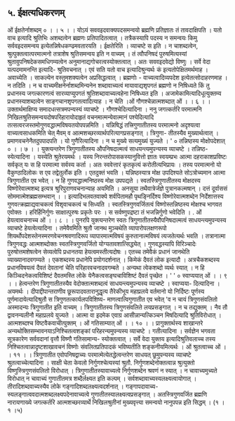 ## ५. ईक्षत्यधिकरणम्
ओं ईक्षतेर्नाशब्दम् ० । । ५ । ।
योऽयं सववइदवाक्यपदसमन्वयो ब्रह्मणि प्रतिज्ञातः तं तावदाक्षिपति । यतो वाच इत्यादि
श्रुतिभिः अशब्दत्वेन ब्रह्मणः प्रतिपादितत्वात् । तत्रैकस्यापि पदस्य न समन्वयः किमु
सर्ववइदसमन्वय इत्येतन्निषेधकण्ढमवतारयति । ईक्षतेरिति । व्याचष्टे स इति । न चाशब्दत्वेन,
श्रुत्पुक्तत्वात्परमात्मनो तत्राशेष श्रुतिसमन्वय इति न वाच्यम् । तं त्वौपनिषदं पुरुषमित्यस्यां
श्रुतावुपनिषदेकसमधिगम्यत्वेन अनुमानाद्यगोचरत्वस्योक्तत्वात् । अतः सववइदवेद्यो विष्णुः ।
सर्वे वेदा यत्पदमामनन्ति इत्यादि- श्रुतिवचनात् । एवं सति यतो वाच इत्यादिश्रुन्यर्थः कं
इत्यतोपेक्षितमर्थमाह । अवाच्येति । साकल्येन वस्तुमशक्यत्वेन अप्रसिद्धत्वात् । ब्रह्मणोः -
वाच्यत्वादिव्यपदेश इत्येतत्सोदाहरणमाह । न तदिति । न च वाच्यमीक्षनेर्नाशब्दमिन्यनेन
शब्दावाच्यत्वं मायावाद्यशृपगतं ब्रह्मणो न निषिध्यते किं तु प्रधानस्य जगत्कारणत्वं
सारव्याप्युपगतं श्रुतिशब्दावाच्यत्वहेना निषिध्यत इति । अजामेकामित्यादिधूत्युक्तम्य
प्रधानस्याशब्दत्वेन साङ्गचानशृपगतत्वादित्याह । न चेति ।ओं गौणश्चेन्नात्मशब्दात् ओं । । ६ । ।
उक्तार्थमाक्षिप्य समादधत्सत्रमपन्यस्यं व्याचष्टे । गौणश्चेदित्यादिना । ननु जगत्कर्तरि
परमात्मनि निखिलश्रुतिसमन्वयदोषपरिहारायोदाहृतं वचनमात्मन्येवात्मानं पश्येदित्यादि
तत्सत्वरजस्तमोगुणवद्धात्मविषयतयोपपन्नमिति । यन्निषिद्धं तत्त्रिगुणातीतस्य परमात्मनो
अदृश्यत्वा वाच्यत्वसाधकमिति चेत् मैवम् व आत्मशच्छरव्यार्थपरित्यागप्रसङ्गात् । त्रिगुणा-
तीतस्यैव मुख्यार्थत्वात् । प्रमाणवचनेनैतदुपपादपति । यो गुणैरित्यादिना । न च मुख्ये
सत्यमुख्यं युज्यते ।
' ० तन्निष्ठस्य मोक्षोपदेशात् ० । । ७ । ।
युक्त्यन्तरेण त्रिगुणातीतस्य औपनिषदात्मत्वं साधयन्त्यमुपन्यस्य व्याचष्टे । तन्निष्ठ-
स्येत्यादिना । यस्येति श्रुतेरयमर्थः । यस्य निरन्तरोपासकस्यानुवित्तो ज्ञातः स्वयम्प्रभः आत्मा
दहराकाशप्रविष्टः सर्वकृत् यः स हि परमात्मा सर्वस्य कर्ता । अतः स्ववेत्तारं कृतकृत्यं
करोतीत्यभिप्रायः । तस्य परमात्मनो यो वैकुण्ठादिलोकः स एव तद्वेतुर्लोक इति । एतदुक्तं
भवति । यन्निष्ठस्यात्र मोक्ष उपदिश्यते सोऽत्रोच्यमान आत्मा त्रिगुणातीत एव भवेत् । न हि
गुणवद्धात्मनिष्ठस्य मोक्ष उपपद्यते । स्वतस्त्रिगुणातीतस्य मोक्षदस्य विष्णोरेवात्मशब्द इत्यत्र
श्रुरिपुराणवचनान्याह अयमिति ।
अनसूया तथैवात्रेर्जज्ञे पुत्रानकल्मषान् ।
दत्तं दूर्वाससं सोममात्मेशब्रह्मसम्भवान् । ।
इत्यादिभलवतवाक्ये शर्वपितामहौ पृथङ्निर्दिश्य विष्णोरेवात्मशब्देन निर्देशात्तस्य
गुणवत्क्रह्माद्यवाचकत्वं विशृवाचकत्वं च सिध्यति । स्वतस्त्रिगुणवर्जितत्वं विष्णोस्तन्निष्ठस्य
मोक्षश्च भागवत एवोक्तः ।
हरिर्हिनिर्गुणः साक्षात्पुरुषः प्रकृतेः परः ।
स सर्वष्णुपद्रष्टा तं भजन्निर्गुणो भवेदिति ।
. ओं हेयत्वावचनाच्च ओं । । ८ । ।
पुनरपि युक्त्यन्तरेण स्वतः त्रिगुणातीतस्यैवौपनिषदात्मत्वं साधयन्त्यमुपन्यस्य व्याचष्टे
हेयत्वेत्यादिना । तमेवैवमिति श्रुतौ जानथ मुञ्चथेति व्यापारोपलक्षणरूपो शियर्थोपदेशस्तेनस्मरणवेचनश्रवणादिरूप व्यापारमात्मविषयं कुरुतानात्मविषयं त्यजतेत्यर्थः भवति । तत्रानात्मा
त्रिगुणवद्धः आत्मशब्दोक्तः स्वतस्त्रिगुणवर्जितो योग्यतावशात्सिद्ध्येत् । गुणवद्धस्यापि
विरिञ्चादेः पुरुषोत्तमशेषत्वेन सेव्यत्वेपि प्रधानतया हेयत्वमस्तीत्यदोषः । एतच्च तमेवैकं प्रधानं
जानथेति व्याख्यानादवगम्यते । एकशब्दस्य प्रधानेपि प्रयोगदर्शनात् । किमेकं दैवतं लोक
इत्यादौ । अत्रचैकशब्दस्य प्रधानविषयत्वं दैवतं देवतानां चेति परिहारवचनादवगम्बते । अन्यथा
त्वेकशब्दो व्यर्थः स्यात् । न हि किञ्चिदनेकत्वविशिष्टं दैवतमस्ति लोके येनैकत्वसङ्घचाविशिष्टं
दैवतं पृच्छेत । ' '
० स्वाप्ययात् ओं । । ९ । ।
हेत्वन्तरेण त्रिगुणातीतस्यैव वेदोक्तात्मशब्दत्वं साधयन्त्यमुपन्यस्य व्याचष्टे । स्वाप्यया-
दित्यादिना । अयमर्थः । दीपाद्दीपान्तराणीव छूरूपादवतारानुद्धृत्य तैरेकीभूय महाप्रलये
वर्तमानो यो निर्दिष्टः पूर्णस्य पूर्णमादायेत्यादिश्रुतौ स त्रिगुणतत्कार्यलपविशिष्य-
माणत्वात्विगुणातीत एव भवेत् 'व न चायं त्रिगुणसंवलितो अस्मादन्यः त्रिगुणातीत इति
वाच्यम् । त्रिगुणातीतस्य त्रिगुणसंवलिते लयप्रसङ्गात् । न च तद्युक्तम् । नैव तौ द्वावनन्यलीनौ
महाप्रलये युज्यते । आत्मा वा इदमेक एवाग्र आसीन्नान्यत्किञ्चन मिषदित्यादि श्रुतिविरोधात् ।
आत्मशब्दश्च विष्टवैकवाचीत्पुक्तम् ।
ओं गतिसाम्यात् ओं । । १० । ।
प्रागुक्तार्थस्य शाखान्तरे अन्यथोक्तिसम्भावनयाऽनिश्चितत्वशङ्कां परिहरन्यमुपन्यस्य
व्याचष्टे । गतीत्यादिना । सर्वज्ञेन भगवता सूत्रकारेण सर्ववदानां वृत्तौ विष्णौ गतिसामान्य-
स्योक्तत्वात् । सर्वे वेदा युक्तय इत्यादिश्रुतिवलाच्च तस्य निश्चितत्वान्नादृष्टशाखावचनं विष्णोः
संवलितप्रतिपादकं भविष्यतीति शङ्कनीयमित्यर्थः ।
ओं श्रुतत्वाच्च ओं । । ११ । ।
त्रिगुणातीत एवोपनिषद्वाच्यः परमात्मेत्येतद्धेत्वन्तरेण साधयत् छूमुपन्यस्य व्याचष्टे
श्रुतत्वाच्चेत्यादिना । साक्षी चेता केवलो निर्गुणश्चेत्यस्यां श्रुतौ. निर्गुणशब्देनोक्तत्वान्न श्रुत्युक्तो
विष्णुस्त्रिगुणसंवलितो विरोधात् । त्रिगुणातीतस्यावाच्यत्वे निर्गुणशब्देन श्रवणं न स्यात् । न
चावाच्यमुच्यते विरोधात् न चावाच्यं गुणातीतमत्र शब्दैर्लक्ष्यत इति कल्पम् । सर्वशब्दावाच्यस्यलक्ष्यत्वायोगात् । तीरादिशब्दवाच्यस्यैव लोके गङ्गादिशब्दलक्ष्यत्वदर्शनात् । गङ्गापदावाच्य-
स्यलङ्गात्ववदात्मशब्दलक्ष्यपदेनावाच्यत्वे गुणातीतस्यालक्ष्यत्वप्रसङ्गात् । अतस्त्रिगुणवर्जित
ब्रह्मणि नारायणाख्ये जगत्कर्तरि आत्मशच्छरव्यार्थे निखिलश्रुतीनां मुख्यवृत्त्या समन्वयो
नानुपपन्न इति सिद्धम् । (१ । १ ।५)
 